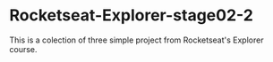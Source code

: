 # Rocketseat-Explorer-stage02-2

This is a colection of three simple project from Rocketseat's Explorer course.
